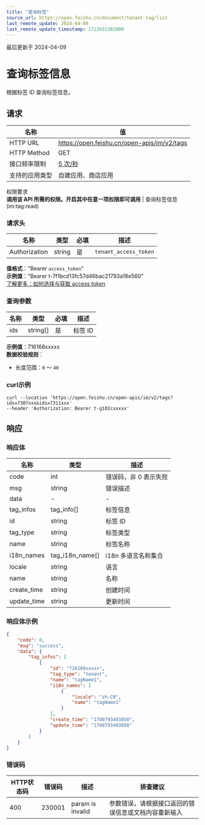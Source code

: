 ```yaml
---
title: "查询标签"
source_url: https://open.feishu.cn/document/tenant-tag/list
last_remote_update: 2024-04-09
last_remote_update_timestamp: 1712631382000
---
```

最后更新于 2024-04-09

# 查询标签信息
根据标签 ID 查询标签信息。

## 请求
名称 | 值
---|---
HTTP URL | https://open.feishu.cn/open-apis/im/v2/tags
HTTP Method | GET
接口频率限制 | [5 次/秒](https://open.feishu.cn/document/ukTMukTMukTM/uUzN04SN3QjL1cDN)
支持的应用类型 | 自建应用、商店应用
权限要求  
            **调用该 API 所需的权限。开启其中任意一项权限即可调用** | 查询标签信息(im:tag:read)

### 请求头

名称 | 类型 | 必填 | 描述
--- | --- | --- | ---
Authorization | string | 是 | `tenant_access_token`  
**值格式**："Bearer `access_token`"  
**示例值**："Bearer t-7f1bcd13fc57d46bac21793a18e560"  
[了解更多：如何选择与获取 access token](https://open.feishu.cn/document/uAjLw4CM/ugTN1YjL4UTN24CO1UjN/trouble-shooting/how-to-choose-which-type-of-token-to-use)

### 查询参数

名称 | 类型 | 必填 | 描述
--- | --- | --- | ---
ids | string\[\] | 是 | 标签 ID  
**示例值**：716168xxxxx  
**数据校验规则**：  
- 长度范围：`0` ～ `40`

### curl示例
```
curl --location 'https://open.feishu.cn/open-apis/im/v2/tags?ids=7307xxx&ids=7311xxx' 
--header 'Authorization: Bearer t-g102cxxxxx'
```

## 响应

### 响应体

名称 | 类型 | 描述
--- | --- | ---
code | int | 错误码，非 0 表示失败
msg | string | 错误描述
data | \- | \-
tag_infos | tag_info\[\] | 标签信息
id | string | 标签 ID
tag_type | string | 标签类型
name | string | 标签名称
i18n_names | tag_i18n_name\[\] | i18n 多语言名称集合
locale | string | 语言
name | string | 名称
create_time | string | 创建时间
update_time | string | 更新时间

### 响应体示例
```json
{
    "code": 0,
    "msg": "success",
    "data": {
        "tag_infos": [
            {
                "id": "716168xxxxx",
                "tag_type": "tenant",
                "name": "tagName1",
                "i18n_names": [
                    {
                        "locale": "zh-CN",
                        "name": "tagName1"
                    }
                ],
                "create_time": "1700793403850",
                "update_time": "1700793403850"
            }
        ]
    }
}
```

### 错误码

HTTP状态码 | 错误码 | 描述 | 排查建议
--- | --- | --- | ---
400 | 230001 | param is invalid | 参数错误，请根据接口返回的错误信息或文档内容重新输入
